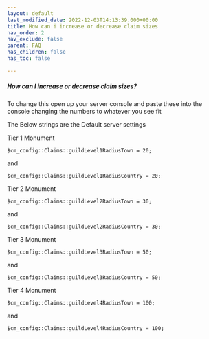 ```yaml
---
layout: default
last_modified_date: 2022-12-03T14:13:39.000+00:00
title: How can i increase or decrease claim sizes
nav_order: 2
nav_exclude: false
parent: FAQ
has_children: false
has_toc: false

---
```

##### How can I increase or decrease claim sizes?

To change this open up your server console and paste these into the console changing the numbers to whatever you see fit

The Below strings are the Default server settings

Tier 1 Monument

    $cm_config::Claims::guildLevel1RadiusTown = 20;

and

    $cm_config::Claims::guildLevel1RadiusCountry = 20;

Tier 2 Monument

    $cm_config::Claims::guildLevel2RadiusTown = 30;

and

    $cm_config::Claims::guildLevel2RadiusCountry = 30;

Tier 3 Monument

    $cm_config::Claims::guildLevel3RadiusTown = 50;

 and

    $cm_config::Claims::guildLevel3RadiusCountry = 50;

 Tier 4 Monument

    $cm_config::Claims::guildLevel4RadiusTown = 100;

  and

    $cm_config::Claims::guildLevel4RadiusCountry = 100;